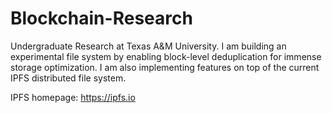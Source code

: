 # Blockchain-Research

Undergraduate Research at Texas A&M University. I am building an experimental file system by enabling block-level deduplication for immense storage optimization. I am also implementing features on top of the current IPFS distributed file system.

IPFS homepage: https://ipfs.io
